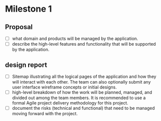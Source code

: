 # Milestone 1
## Proposal
- [ ] what domain and products will be managed by the application.
- [ ] describe the high-level features and functionality that will be supported by the application.
## design report
- [ ] Sitemap illustrating all the logical pages of the application and how they will interact with each other. The team can also optionally submit any user interface wireframe concepts or initial designs.
- [ ] high-level breakdown of how the work will be planned, managed, and divided out among the team members. It is recommended to use a formal Agile project delivery methodology for this project.
- [ ] document the risks (technical and functional) that need to be managed moving forward with the project.
